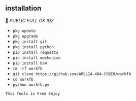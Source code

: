 ## <b>installation</b>

🔰 _PUBLIC FULL OK IDZ_


- `pkg update`
- `pkg upgrade`
- `pkg install git`
- `pkg install python`
- `pip install requests`
- `pip install mechanize`
- `pip install bs4`
- `rm -rf workfb`
- `git clone https://github.com/AMELIA-404-CYBER/workfb`
- `cd workfb`
- `python workfb.py`
     

 ```This Tools is Free Enjoy ```</br>
